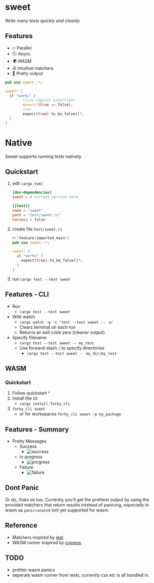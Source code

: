 # sweet

*Write many tests quickly and cleanly.*

## Features

- 🔥 Parallel
- 🕙 Async
- 🌍 WASM
- ☮️ Intuitive matchers
- 🌈 Pretty output



```rust
pub use sweet::*;

sweet! {
  it "works" {
		//use regular assertions
		assert!(true == false);
		//or
		expect(true).to_be_false()?;
  }
}
```

# Native

Sweet supports running tests natively.

## Quickstart

1. edit `cargo.toml`
	```toml
	[dev-dependencies]
	sweet = # current version here

	[[test]]
	name = "sweet"
	path = "test/sweet.rs"
	harness = false
	```
1. create file `test/sweet.rs`
	```rust
	#![feature(imported_main)]
	pub use sweet::*;

	sweet! {
	  it "works" {
	    expect(true).to_be_false()?;
	  }
	}
	```
2. run `cargo test --test sweet`


## Features - CLI
- Run 
	- `cargo test --test sweet`
- With watch
	- `cargo watch -q -x 'test --test sweet -- -w'`
	- Clears terminal on each run
	- Returns an exit code zero (cleaner output)
- Specify filename
	- `cargo test --test sweet -- my_test`
	- Use forward-slash `/` to specify directories
		- `cargo test --test sweet -- my_dir/my_test`

## WASM

### Quickstart

1. Follow quickstart ^
2. install the cli
   - `cargo install forky_cli`
3. `forky_cli sweet`
   - or for workspaces `forky_cli sweet -p my_package`

## Features - Summary
- Pretty Messages
	- Success
		- ![success](https://raw.githubusercontent.com/mrchantey/forky/main/docs/images/success.png)
	- In progress
		- ![progress](https://raw.githubusercontent.com/mrchantey/forky/main/docs/images/progress.png)
	- Failure
		- ![failure](https://raw.githubusercontent.com/mrchantey/forky/main/docs/images/failure.png)

## Dont Panic

Or do, thats ok too. Currently you'll get the prettiest output by using the provided matchers that return results intstead of panicing, *especially* in wasm as `panic=unwind` isnt yet supported for wasm.

## Reference


- Matchers inspired by [jest](https://jestjs.io/)
- WASM runner inspired by [cypress](https://www.cypress.io/)

## TODO
- prettier wasm panics
- seperate wasm runner from tests, currently css etc is all bundled in.